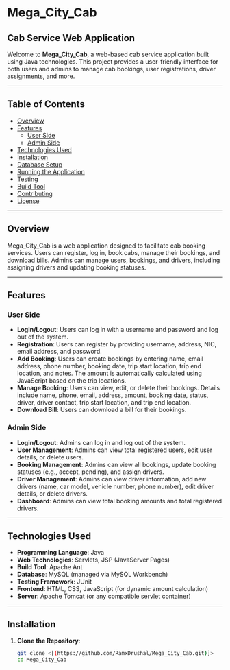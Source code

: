 # Mega_City_Cab

## Cab Service Web Application

Welcome to **Mega_City_Cab**, a web-based cab service application built using Java technologies. This project provides a user-friendly interface for both users and admins to manage cab bookings, user registrations, driver assignments, and more.

---

## Table of Contents
- [Overview](#overview)
- [Features](#features)
  - [User Side](#user-side)
  - [Admin Side](#admin-side)
- [Technologies Used](#technologies-used)
- [Installation](#installation)
- [Database Setup](#database-setup)
- [Running the Application](#running-the-application)
- [Testing](#testing)
- [Build Tool](#build-tool)
- [Contributing](#contributing)
- [License](#license)

---

## Overview
Mega_City_Cab is a web application designed to facilitate cab booking services. Users can register, log in, book cabs, manage their bookings, and download bills. Admins can manage users, bookings, and drivers, including assigning drivers and updating booking statuses.

---

## Features

### User Side
- **Login/Logout**: Users can log in with a username and password and log out of the system.
- **Registration**: Users can register by providing username, address, NIC, email address, and password.
- **Add Booking**: Users can create bookings by entering name, email address, phone number, booking date, trip start location, trip end location, and notes. The amount is automatically calculated using JavaScript based on the trip locations.
- **Manage Booking**: Users can view, edit, or delete their bookings. Details include name, phone, email, address, amount, booking date, status, driver, driver contact, trip start location, and trip end location.
- **Download Bill**: Users can download a bill for their bookings.

### Admin Side
- **Login/Logout**: Admins can log in and log out of the system.
- **User Management**: Admins can view total registered users, edit user details, or delete users.
- **Booking Management**: Admins can view all bookings, update booking statuses (e.g., accept, pending), and assign drivers.
- **Driver Management**: Admins can view driver information, add new drivers (name, car model, vehicle number, phone number), edit driver details, or delete drivers.
- **Dashboard**: Admins can view total booking amounts and total registered drivers.

---

## Technologies Used
- **Programming Language**: Java
- **Web Technologies**: Servlets, JSP (JavaServer Pages)
- **Build Tool**: Apache Ant
- **Database**: MySQL (managed via MySQL Workbench)
- **Testing Framework**: JUnit
- **Frontend**: HTML, CSS, JavaScript (for dynamic amount calculation)
- **Server**: Apache Tomcat (or any compatible servlet container)

---

## Installation

1. **Clone the Repository**:
   ```bash
   git clone <[(https://github.com/RamxDrushal/Mega_City_Cab.git)]>
   cd Mega_City_Cab
